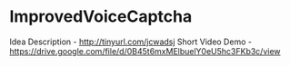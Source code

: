 # ImprovedVoiceCaptcha

Idea Description - http://tinyurl.com/jcwadsj
Short Video Demo - https://drive.google.com/file/d/0B45t6mxMElbuelY0eU5hc3FKb3c/view
